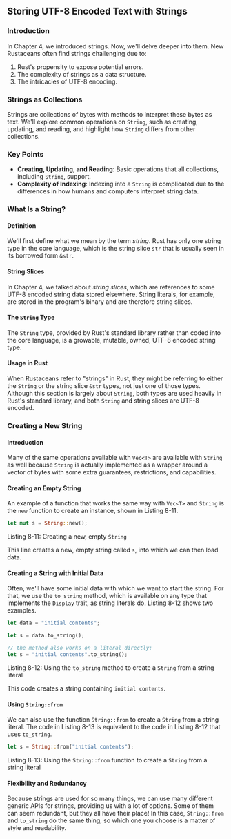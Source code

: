 ## Storing UTF-8 Encoded Text with Strings

### Introduction

In Chapter 4, we introduced strings. Now, we'll delve deeper into them. New Rustaceans often find strings challenging due to:

1. Rust's propensity to expose potential errors.
2. The complexity of strings as a data structure.
3. The intricacies of UTF-8 encoding.

### Strings as Collections

Strings are collections of bytes with methods to interpret these bytes as text. We'll explore common operations on `String`, such as creating, updating, and reading, and highlight how `String` differs from other collections.

### Key Points

- **Creating, Updating, and Reading**: Basic operations that all collections, including `String`, support.
- **Complexity of Indexing**: Indexing into a `String` is complicated due to the differences in how humans and computers interpret string data.

### What Is a String?

#### Definition

We'll first define what we mean by the term *string*. Rust has only one string type in the core language, which is the string slice `str` that is usually seen in its borrowed form `&str`.

#### String Slices

In Chapter 4, we talked about *string slices*, which are references to some UTF-8 encoded string data stored elsewhere. String literals, for example, are stored in the program's binary and are therefore string slices.

#### The `String` Type

The `String` type, provided by Rust's standard library rather than coded into the core language, is a growable, mutable, owned, UTF-8 encoded string type. 

#### Usage in Rust

When Rustaceans refer to "strings" in Rust, they might be referring to either the `String` or the string slice `&str` types, not just one of those types. Although this section is largely about `String`, both types are used heavily in Rust's standard library, and both `String` and string slices are UTF-8 encoded.

### Creating a New String

#### Introduction

Many of the same operations available with `Vec<T>` are available with `String` as well because `String` is actually implemented as a wrapper around a vector of bytes with some extra guarantees, restrictions, and capabilities.

#### Creating an Empty String

An example of a function that works the same way with `Vec<T>` and `String` is the `new` function to create an instance, shown in Listing 8-11.

```rust
let mut s = String::new();
```

<span class="caption">Listing 8-11: Creating a new, empty `String`</span>

This line creates a new, empty string called `s`, into which we can then load data.

#### Creating a String with Initial Data

Often, we'll have some initial data with which we want to start the string. For that, we use the `to_string` method, which is available on any type that implements the `Display` trait, as string literals do. Listing 8-12 shows two examples.

```rust
let data = "initial contents";

let s = data.to_string();

// the method also works on a literal directly:
let s = "initial contents".to_string();
```

<span class="caption">Listing 8-12: Using the `to_string` method to create a `String` from a string literal</span>

This code creates a string containing `initial contents`.

#### Using `String::from`

We can also use the function `String::from` to create a `String` from a string literal. The code in Listing 8-13 is equivalent to the code in Listing 8-12 that uses `to_string`.

```rust
let s = String::from("initial contents");
```

<span class="caption">Listing 8-13: Using the `String::from` function to create a `String` from a string literal</span>

#### Flexibility and Redundancy

Because strings are used for so many things, we can use many different generic APIs for strings, providing us with a lot of options. Some of them can seem redundant, but they all have their place! In this case, `String::from` and `to_string` do the same thing, so which one you choose is a matter of style and readability.

